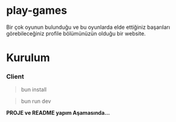 # play-games

Bir çok oyunun bulunduğu ve bu oyunlarda elde ettiğiniz başarıları görebileceğiniz profile bölümünüzün olduğu bir website.

# Kurulum

### Client

> bun install

> bun run dev

**PROJE ve README yapım Aşamasında...**
